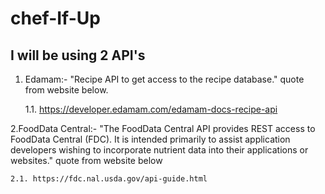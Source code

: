 # chef-If-Up

## I will be using 2 API's
1. Edamam:-  "Recipe API to get access to the recipe database." quote from website below.
	
 	1.1. https://developer.edamam.com/edamam-docs-recipe-api

2.FoodData Central:- "The FoodData Central API provides REST access to FoodData Central (FDC). It is intended primarily to assist application developers wishing to incorporate nutrient data into their applications or websites." quote from website below
	
 	2.1. https://fdc.nal.usda.gov/api-guide.html
